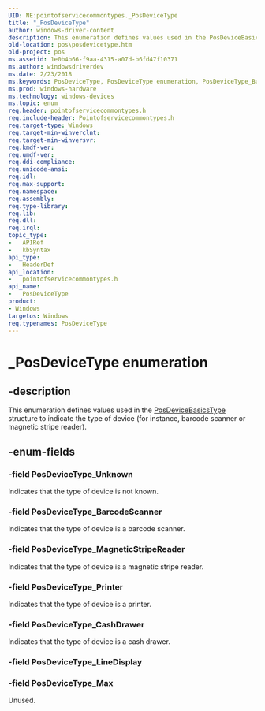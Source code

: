 ```yaml
---
UID: NE:pointofservicecommontypes._PosDeviceType
title: "_PosDeviceType"
author: windows-driver-content
description: This enumeration defines values used in the PosDeviceBasicsType structure to indicate the type of device (for instance, barcode scanner or magnetic stripe reader).
old-location: pos\posdevicetype.htm
old-project: pos
ms.assetid: 1e0b4b66-f9aa-4315-a07d-b6fd47f10371
ms.author: windowsdriverdev
ms.date: 2/23/2018
ms.keywords: PosDeviceType, PosDeviceType enumeration, PosDeviceType_BarcodeScanner, PosDeviceType_CashDrawer, PosDeviceType_MagneticStripeReader, PosDeviceType_Max, PosDeviceType_Printer, PosDeviceType_Unknown, _PosDeviceType, pointofservicecommontypes/PosDeviceType, pointofservicecommontypes/PosDeviceType_BarcodeScanner, pointofservicecommontypes/PosDeviceType_CashDrawer, pointofservicecommontypes/PosDeviceType_MagneticStripeReader, pointofservicecommontypes/PosDeviceType_Max, pointofservicecommontypes/PosDeviceType_Printer, pointofservicecommontypes/PosDeviceType_Unknown, pos.posdevicetype
ms.prod: windows-hardware
ms.technology: windows-devices
ms.topic: enum
req.header: pointofservicecommontypes.h
req.include-header: Pointofservicecommontypes.h
req.target-type: Windows
req.target-min-winverclnt: 
req.target-min-winversvr: 
req.kmdf-ver: 
req.umdf-ver: 
req.ddi-compliance: 
req.unicode-ansi: 
req.idl: 
req.max-support: 
req.namespace: 
req.assembly: 
req.type-library: 
req.lib: 
req.dll: 
req.irql: 
topic_type:
-	APIRef
-	kbSyntax
api_type:
-	HeaderDef
api_location:
-	pointofservicecommontypes.h
api_name:
-	PosDeviceType
product:
- Windows
targetos: Windows
req.typenames: PosDeviceType
---
```


# _PosDeviceType enumeration


## -description


This enumeration defines values used in the <a href="https://msdn.microsoft.com/library/windows/hardware/dn772213">PosDeviceBasicsType</a> structure to indicate the type of device (for instance, barcode scanner or magnetic stripe reader). 


## -enum-fields




### -field PosDeviceType_Unknown

Indicates that the type of device is not known.


### -field PosDeviceType_BarcodeScanner

Indicates that the type of device is a barcode scanner.


### -field PosDeviceType_MagneticStripeReader

Indicates that the type of device is a magnetic stripe reader.


### -field PosDeviceType_Printer

Indicates that the type of device is a printer.


### -field PosDeviceType_CashDrawer

Indicates that the type of device is a cash drawer.


### -field PosDeviceType_LineDisplay


### -field PosDeviceType_Max

Unused.

